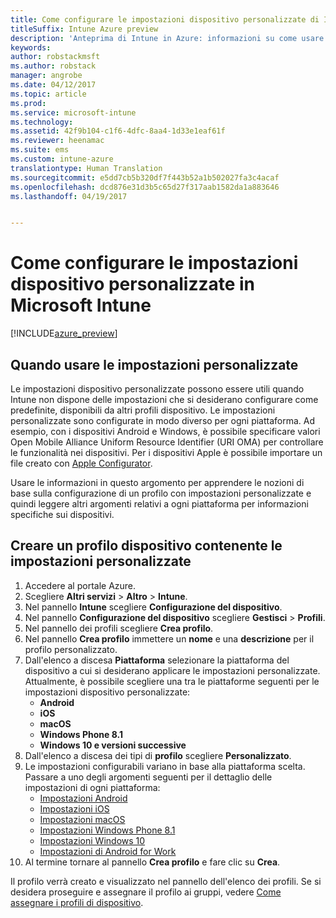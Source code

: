 ```yaml
---
title: Come configurare le impostazioni dispositivo personalizzate di Intune
titleSuffix: Intune Azure preview
description: 'Anteprima di Intune in Azure: informazioni su come usare Intune per configurare impostazioni personalizzate nei dispositivi gestiti.'
keywords: 
author: robstackmsft
ms.author: robstack
manager: angrobe
ms.date: 04/12/2017
ms.topic: article
ms.prod: 
ms.service: microsoft-intune
ms.technology: 
ms.assetid: 42f9b104-c1f6-4dfc-8aa4-1d33e1eaf61f
ms.reviewer: heenamac
ms.suite: ems
ms.custom: intune-azure
translationtype: Human Translation
ms.sourcegitcommit: e5dd7cb5b320df7f443b52a1b502027fa3c4acaf
ms.openlocfilehash: dcd876e31d3b5c65d27f317aab1582da1a883646
ms.lasthandoff: 04/19/2017


---
```


# <a name="how-to-configure-custom-device-settings-in-microsoft-intune"></a>Come configurare le impostazioni dispositivo personalizzate in Microsoft Intune

[!INCLUDE[azure_preview](../includes/azure_preview.md)]

## <a name="when-to-use-custom-settings"></a>Quando usare le impostazioni personalizzate

Le impostazioni dispositivo personalizzate possono essere utili quando Intune non dispone delle impostazioni che si desiderano configurare come predefinite, disponibili da altri profili dispositivo.
Le impostazioni personalizzate sono configurate in modo diverso per ogni piattaforma. Ad esempio, con i dispositivi Android e Windows, è possibile specificare valori Open Mobile Alliance Uniform Resource Identifier (URI OMA) per controllare le funzionalità nei dispositivi. Per i dispositivi Apple è possibile importare un file creato con [Apple Configurator](https://itunes.apple.com/us/app/apple-configurator-2/id1037126344?mt=12).

Usare le informazioni in questo argomento per apprendere le nozioni di base sulla configurazione di un profilo con impostazioni personalizzate e quindi leggere altri argomenti relativi a ogni piattaforma per informazioni specifiche sui dispositivi.

## <a name="create-a-device-profile-containing-custom-settings"></a>Creare un profilo dispositivo contenente le impostazioni personalizzate

1. Accedere al portale Azure.
2. Scegliere **Altri servizi** > **Altro** > **Intune**.
3. Nel pannello **Intune** scegliere **Configurazione del dispositivo**.
2. Nel pannello **Configurazione del dispositivo** scegliere **Gestisci** > **Profili**.
3. Nel pannello dei profili scegliere **Crea profilo**.
4. Nel pannello **Crea profilo** immettere un **nome** e una **descrizione** per il profilo personalizzato.
5. Dall'elenco a discesa **Piattaforma** selezionare la piattaforma del dispositivo a cui si desiderano applicare le impostazioni personalizzate. Attualmente, è possibile scegliere una tra le piattaforme seguenti per le impostazioni dispositivo personalizzate:
    - **Android**
    - **iOS**
    - **macOS**
    - **Windows Phone 8.1**
    - **Windows 10 e versioni successive**
6. Dall'elenco a discesa dei tipi di **profilo** scegliere **Personalizzato**.
7. Le impostazioni configurabili variano in base alla piattaforma scelta. Passare a uno degli argomenti seguenti per il dettaglio delle impostazioni di ogni piattaforma:
    - [Impostazioni Android](custom-for-android.md)
    - [Impostazioni iOS](custom-for-ios.md)
    - [Impostazioni macOS](custom-for-macos.md)
    - [Impostazioni Windows Phone 8.1](custom-for-windows-phone-8-1.md)
    - [Impostazioni Windows 10](custom-for-windows-10.md)
    - [Impostazioni di Android for Work](custom-android-for-work.md)
8. Al termine tornare al pannello **Crea profilo** e fare clic su **Crea**.

Il profilo verrà creato e visualizzato nel pannello dell'elenco dei profili.
Se si desidera proseguire e assegnare il profilo ai gruppi, vedere [Come assegnare i profili di dispositivo](how-to-assign-device-profiles.md).

